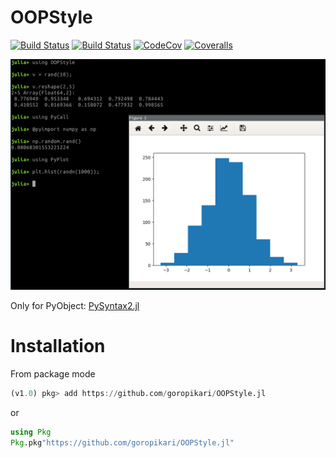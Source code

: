 # OOPStyle

[![Build Status](https://travis-ci.com/goropikari/OOPStyle.jl.svg?branch=master)](https://travis-ci.com/goropikari/OOPStyle.jl)
[![Build Status](https://ci.appveyor.com/api/projects/status/github/goropikari/OOPStyle.jl?svg=true)](https://ci.appveyor.com/project/goropikari/OOPStyle-jl)
[![CodeCov](https://codecov.io/gh/goropikari/OOPStyle.jl/branch/master/graph/badge.svg)](https://codecov.io/gh/goropikari/OOPStyle.jl)
[![Coveralls](https://coveralls.io/repos/github/goropikari/OOPStyle.jl/badge.svg?branch=master)](https://coveralls.io/github/goropikari/OOPStyle.jl?branch=master)

![OOPStyle](./pic/oopstyle.png)



Only for PyObject: [PySyntax2.jl](https://github.com/goropikari/PySyntax2.jl)

# Installation
From package mode
```julia
(v1.0) pkg> add https://github.com/goropikari/OOPStyle.jl
```
or
```julia
using Pkg
Pkg.pkg"https://github.com/goropikari/OOPStyle.jl"
```

